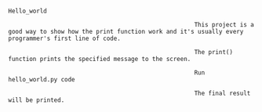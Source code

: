 
                                                                        Hello_world
                                                                        
                                                         This project is a good way to show how the print function work and it's usually every programmer's first line of code.
                                                         
                                                         The print() function prints the specified message to the screen.
                                                         
                                                         Run hello_world.py code
                                                         
                                                         The final result will be printed.
